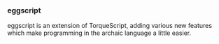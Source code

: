 ### eggscript

eggscript is an extension of TorqueScript, adding various new features which make programming in the archaic language a little easier.